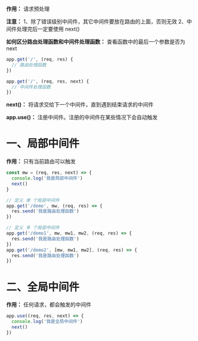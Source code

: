**作用：** 请求预处理

**注意：**
  1、除了错误级别中间件，其它中间件要放在路由的上面，否则无效
  2、中间件处理完后一定要使用 next()

**如何区分路由处理函数和中间件处理函数：** 查看函数中的最后一个参数是否为 next
  ```js
  app.get('/', (req, res) {
    // 路由处理函数
  })

  app.get('/', (req, res, next) {
    // 中间件处理函数
  })
  ```

**next()：** 将请求交给下一个中间件，直到遇到结束请求的中间件

**app.use()：** 注册中间件。注册的中间件在某些情况下会自动触发

# 一、局部中间件
  **作用：** 只有当前路由可以触发

  ```js
  const mw = (req, res, next) => {
    console.log('我是局部中间件')
    next()
  }

  // 定义 单 个局部中间件
  app.get('/demo', mw, (req, res) => {
    res.send('我是路由处理函数')
  })

  // 定义 多 个局部中间件
  app.get('/demo1', mw, mw1, mw2, (req, res) => {
    res.send('我是路由处理函数')
  })
  app.get('/demo2', [mw, mw1, mw2], (req, res) => {
    res.send('我是路由处理函数')
  })
  ```

# 二、全局中间件
  **作用：** 任何请求，都会触发的中间件

  ```js
  app.use((req, res, next) => {
    console.log('我是全局中间件')
    next()
  })
  ```